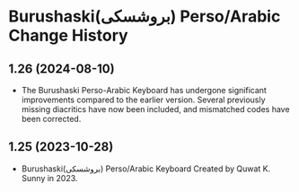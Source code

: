 Burushaski(بروشسکی) Perso/Arabic Change History
====================
1.26 (2024-08-10)
----------------
* The Burushaski Perso-Arabic Keyboard has undergone significant improvements compared to the earlier version. Several previously missing diacritics have now been included, and mismatched codes have been corrected. 
   
1.25 (2023-10-28)
----------------
* Burushaski(بروشسکی) Perso/Arabic Keyboard Created by Quwat K. Sunny in 2023. 
